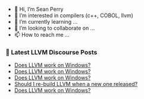 - 👋 Hi, I’m Sean Perry
- 👀 I’m interested in compilers (c++, COBOL, llvm)
- 🌱 I’m currently learning ...
- 💞️ I’m looking to collaborate on ...
- 📫 How to reach me ...

<!---
s66perry/s66perry is a ✨ special ✨ repository because its `README.md` (this file) appears on your GitHub profile.
You can click the Preview link to take a look at your changes.
--->
### 📕 Latest LLVM Discourse Posts

<!-- DISCOURSE-LLVM:START -->
- [Does LLVM work on Windows?](https://discourse.llvm.org/t/does-llvm-work-on-windows/85712#post_4)
- [Does LLVM work on Windows?](https://discourse.llvm.org/t/does-llvm-work-on-windows/85712#post_3)
- [Does LLVM work on Windows?](https://discourse.llvm.org/t/does-llvm-work-on-windows/85712#post_2)
- [Should I re-build LLVM when a new one released?](https://discourse.llvm.org/t/should-i-re-build-llvm-when-a-new-one-released/85706#post_3)
- [Does LLVM work on Windows?](https://discourse.llvm.org/t/does-llvm-work-on-windows/85712#post_1)
<!-- DISCOURSE-LLVM:END -->
